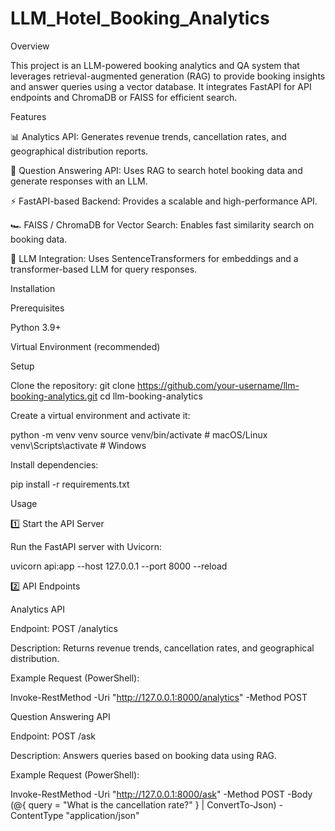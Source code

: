# LLM_Hotel_Booking_Analytics
Overview

This project is an LLM-powered booking analytics and QA system that leverages retrieval-augmented generation (RAG) to provide booking insights and answer queries using a vector database. It integrates FastAPI for API endpoints and ChromaDB or FAISS for efficient search.

Features

📊 Analytics API: Generates revenue trends, cancellation rates, and geographical distribution reports.

🧠 Question Answering API: Uses RAG to search hotel booking data and generate responses with an LLM.

⚡ FastAPI-based Backend: Provides a scalable and high-performance API.

🏎️ FAISS / ChromaDB for Vector Search: Enables fast similarity search on booking data.

🤖 LLM Integration: Uses SentenceTransformers for embeddings and a transformer-based LLM for query responses.

Installation

Prerequisites

Python 3.9+

Virtual Environment (recommended)

Setup

Clone the repository:
git clone https://github.com/your-username/llm-booking-analytics.git
cd llm-booking-analytics

Create a virtual environment and activate it:

python -m venv venv
source venv/bin/activate  # macOS/Linux
venv\Scripts\activate    # Windows

Install dependencies:

pip install -r requirements.txt

Usage

1️⃣ Start the API Server

Run the FastAPI server with Uvicorn:

uvicorn api:app --host 127.0.0.1 --port 8000 --reload

2️⃣ API Endpoints

Analytics API

Endpoint: POST /analytics

Description: Returns revenue trends, cancellation rates, and geographical distribution.

Example Request (PowerShell):

Invoke-RestMethod -Uri "http://127.0.0.1:8000/analytics" -Method POST

Question Answering API

Endpoint: POST /ask

Description: Answers queries based on booking data using RAG.

Example Request (PowerShell):

Invoke-RestMethod -Uri "http://127.0.0.1:8000/ask" -Method POST -Body (@{ query = "What is the cancellation rate?" } | ConvertTo-Json) -ContentType "application/json"
